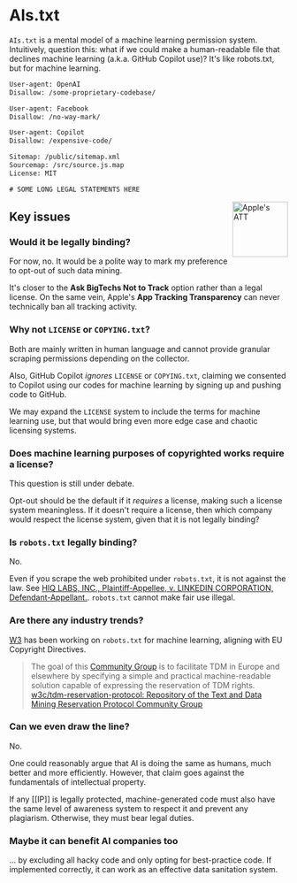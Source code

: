 # AIs.txt

`AIs.txt` is a mental model of a machine learning permission system. Intuitively, question this: what if we could make a human-readable file that declines machine learning (a.k.a. GitHub Copilot use)? It's like robots.txt, but for machine learning.

```txt
User-agent: OpenAI
Disallow: /some-proprietary-codebase/

User-agent: Facebook
Disallow: /no-way-mark/

User-agent: Copilot
Disallow: /expensive-code/

Sitemap: /public/sitemap.xml
Sourcemap: /src/source.js.map
License: MIT

# SOME LONG LEGAL STATEMENTS HERE
```

<img src="https://user-images.githubusercontent.com/31657298/199075877-31d9f4a8-0741-428d-bd82-e16242705768.png" alt="Apple's ATT" width="100" align="right" />

## Key issues

### Would it be legally binding?

For now, no. It would be a polite way to mark my preference to opt-out of such data mining.

It's closer to the **Ask BigTechs Not to Track** option rather than a legal license. On the same vein, Apple's **App Tracking Transparency** can never technically ban all tracking activity.

### Why not `LICENSE` or `COPYING.txt`?

Both are mainly written in human language and cannot provide granular scraping permissions depending on the collector.

Also, GitHub Copilot _ignores_ `LICENSE` or `COPYING.txt`, claiming we consented to Copilot using our codes for machine learning by signing up and pushing code to GitHub.

We may expand the `LICENSE` system to include the terms for machine learning use, but that would bring even more edge case and chaotic licensing systems.

### Does machine learning purposes of copyrighted works require a license?

This question is still under debate.

Opt-out should be the default if it _requires_ a license, making such a license system meaningless. If it doesn't require a license, then which company would respect the license system, given that it is not legally binding?

### Is `robots.txt` legally binding?

No.

Even if you scrape the web prohibited under `robots.txt`, it is not against the law. See [HIQ LABS, INC., Plaintiff-Appellee, v. LINKEDIN CORPORATION, Defendant-Appellant.](https://cdn.ca9.uscourts.gov/datastore/opinions/2022/04/18/17-16783.pdf). `robots.txt` cannot make fair use illegal.

### Are there any industry trends?

[W3](https://www.w3.org/community/tdmrep/) has been working on `robots.txt` for machine learning, aligning with EU Copyright Directives.

> The goal of this [Community Group](https://www.w3.org/community/tdmrep/) is to facilitate TDM in Europe and elsewhere by specifying a simple and practical machine-readable solution capable of expressing the reservation of TDM rights. [w3c/tdm-reservation-protocol: Repository of the Text and Data Mining Reservation Protocol Community Group](https://github.com/w3c/tdm-reservation-protocol)

### Can we even draw the line?

No.

One could reasonably argue that AI is doing the same as humans, much better and more efficiently. However, that claim goes against the fundamentals of intellectual property.

If any [[IP]] is legally protected, machine-generated code must also have the same level of awareness system to respect it and prevent any plagiarism. Otherwise, they must bear legal duties.

### Maybe it can benefit AI companies too

... by excluding all hacky code and only opting for best-practice code. If implemented correctly, it can work as an effective data sanitation system.
